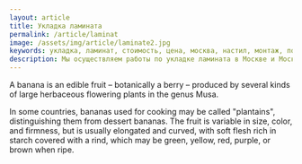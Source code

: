 ```yaml
---
layout: article
title: Укладка ламината
permalink: /article/laminat
image: /assets/img/article/laminate2.jpg
keywords: укладка, ламинат, стоимость, цена, москва, настил, монтаж, положить, работа, м2, метр, установка, расценки, кв м, Королёв
description: Мы осуществляем работы по укладке ламината в Москве и Московской области по самым низким ценам с гарантией качества. Здесь вы можете ознакомиться с ценой за 1 м2
---
```

A banana is an edible fruit – botanically a berry – produced by several kinds
of large herbaceous flowering plants in the genus Musa.

In some countries, bananas used for cooking may be called "plantains",
distinguishing them from dessert bananas. The fruit is variable in size, color,
and firmness, but is usually elongated and curved, with soft flesh rich in
starch covered with a rind, which may be green, yellow, red, purple, or brown
when ripe.